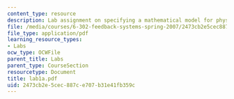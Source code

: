 ```yaml
---
content_type: resource
description: Lab assignment on specifying a mathematical model for physical system.
file: /media/courses/6-302-feedback-systems-spring-2007/2473cb2e5cec887ce707b31e41fb359c_lab1a.pdf
file_type: application/pdf
learning_resource_types:
- Labs
ocw_type: OCWFile
parent_title: Labs
parent_type: CourseSection
resourcetype: Document
title: lab1a.pdf
uid: 2473cb2e-5cec-887c-e707-b31e41fb359c
---
```

